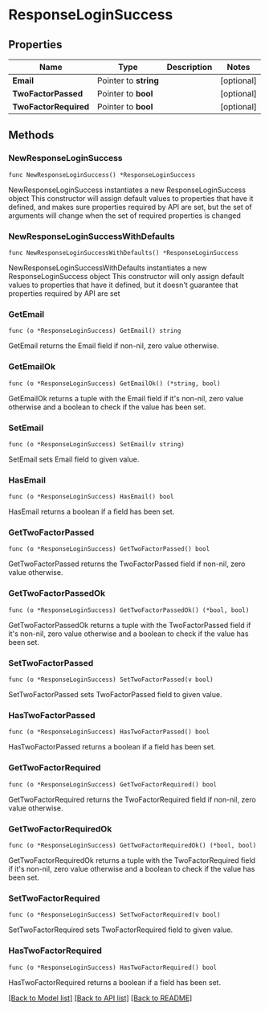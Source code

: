 # ResponseLoginSuccess

## Properties

Name | Type | Description | Notes
------------ | ------------- | ------------- | -------------
**Email** | Pointer to **string** |  | [optional] 
**TwoFactorPassed** | Pointer to **bool** |  | [optional] 
**TwoFactorRequired** | Pointer to **bool** |  | [optional] 

## Methods

### NewResponseLoginSuccess

`func NewResponseLoginSuccess() *ResponseLoginSuccess`

NewResponseLoginSuccess instantiates a new ResponseLoginSuccess object
This constructor will assign default values to properties that have it defined,
and makes sure properties required by API are set, but the set of arguments
will change when the set of required properties is changed

### NewResponseLoginSuccessWithDefaults

`func NewResponseLoginSuccessWithDefaults() *ResponseLoginSuccess`

NewResponseLoginSuccessWithDefaults instantiates a new ResponseLoginSuccess object
This constructor will only assign default values to properties that have it defined,
but it doesn't guarantee that properties required by API are set

### GetEmail

`func (o *ResponseLoginSuccess) GetEmail() string`

GetEmail returns the Email field if non-nil, zero value otherwise.

### GetEmailOk

`func (o *ResponseLoginSuccess) GetEmailOk() (*string, bool)`

GetEmailOk returns a tuple with the Email field if it's non-nil, zero value otherwise
and a boolean to check if the value has been set.

### SetEmail

`func (o *ResponseLoginSuccess) SetEmail(v string)`

SetEmail sets Email field to given value.

### HasEmail

`func (o *ResponseLoginSuccess) HasEmail() bool`

HasEmail returns a boolean if a field has been set.

### GetTwoFactorPassed

`func (o *ResponseLoginSuccess) GetTwoFactorPassed() bool`

GetTwoFactorPassed returns the TwoFactorPassed field if non-nil, zero value otherwise.

### GetTwoFactorPassedOk

`func (o *ResponseLoginSuccess) GetTwoFactorPassedOk() (*bool, bool)`

GetTwoFactorPassedOk returns a tuple with the TwoFactorPassed field if it's non-nil, zero value otherwise
and a boolean to check if the value has been set.

### SetTwoFactorPassed

`func (o *ResponseLoginSuccess) SetTwoFactorPassed(v bool)`

SetTwoFactorPassed sets TwoFactorPassed field to given value.

### HasTwoFactorPassed

`func (o *ResponseLoginSuccess) HasTwoFactorPassed() bool`

HasTwoFactorPassed returns a boolean if a field has been set.

### GetTwoFactorRequired

`func (o *ResponseLoginSuccess) GetTwoFactorRequired() bool`

GetTwoFactorRequired returns the TwoFactorRequired field if non-nil, zero value otherwise.

### GetTwoFactorRequiredOk

`func (o *ResponseLoginSuccess) GetTwoFactorRequiredOk() (*bool, bool)`

GetTwoFactorRequiredOk returns a tuple with the TwoFactorRequired field if it's non-nil, zero value otherwise
and a boolean to check if the value has been set.

### SetTwoFactorRequired

`func (o *ResponseLoginSuccess) SetTwoFactorRequired(v bool)`

SetTwoFactorRequired sets TwoFactorRequired field to given value.

### HasTwoFactorRequired

`func (o *ResponseLoginSuccess) HasTwoFactorRequired() bool`

HasTwoFactorRequired returns a boolean if a field has been set.


[[Back to Model list]](../README.md#documentation-for-models) [[Back to API list]](../README.md#documentation-for-api-endpoints) [[Back to README]](../README.md)


